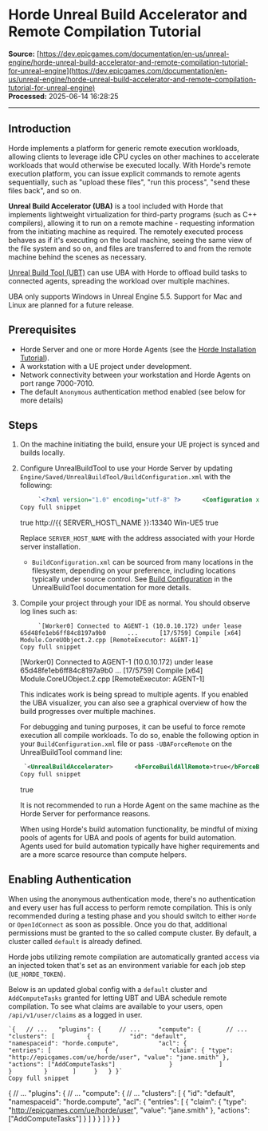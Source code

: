 # Horde Unreal Build Accelerator and Remote Compilation Tutorial

**Source:** [https://dev.epicgames.com/documentation/en-us/unreal-engine/horde-unreal-build-accelerator-and-remote-compilation-tutorial-for-unreal-engine](https://dev.epicgames.com/documentation/en-us/unreal-engine/horde-unreal-build-accelerator-and-remote-compilation-tutorial-for-unreal-engine)  
**Processed:** 2025-06-14 16:28:25

---

## Introduction

Horde implements a platform for generic remote execution workloads, allowing clients to leverage idle CPU cycles on other machines to accelerate workloads that would otherwise be executed locally. With Horde's remote execution platform, you can issue explicit commands to remote agents sequentially, such as "upload these files", "run this process", "send these files back", and so on.

**Unreal Build Accelerator (UBA)** is a tool included with Horde that implements lightweight virtualization for third-party programs (such as C++ compilers), allowing it to run on a remote machine - requesting information from the initiating machine as required. The remotely executed process behaves as if it's executing on the local machine, seeing the same view of the file system and so on, and files are transferred to and from the remote machine behind the scenes as necessary.

[Unreal Build Tool (UBT)](/documentation/en-us/unreal-engine/unreal-build-tool-in-unreal-engine) can use UBA with Horde to offload build tasks to connected agents, spreading the workload over multiple machines.

UBA only supports Windows in Unreal Engine 5.5. Support for Mac and Linux are planned for a future release.

## Prerequisites

-   Horde Server and one or more Horde Agents (see the [Horde Installation Tutorial](/documentation/en-us/unreal-engine/horde-installation-tutorial-for-unreal-engine)).
-   A workstation with a UE project under development.
-   Network connectivity between your workstation and Horde Agents on port range 7000-7010.
-   The default `Anonymous` authentication method enabled (see below for more details)

## Steps

1.  On the machine initiating the build, ensure your UE project is synced and builds locally.
2.  Configure UnrealBuildTool to use your Horde Server by updating `Engine/Saved/UnrealBuildTool/BuildConfiguration.xml` with the following:
    
    ```xml
         `<?xml version="1.0" encoding="utf-8" ?>      <Configuration xmlns="https://www.unrealengine.com/BuildConfiguration"> 		          <BuildConfiguration> 				              <bAllowUBAExecutor>true</bAllowUBAExecutor>          </BuildConfiguration> 		          <Horde> 				              <Server>http://{{ SERVER_HOST_NAME }}:13340</Server> 		 				              <WindowsPool>Win-UE5</WindowsPool>          </Horde> 		          <UnrealBuildAccelerator> 				              <bLaunchVisualizer>true</bLaunchVisualizer>          </UnrealBuildAccelerator> 		      </Configuration>`
    Copy full snippet
    ```
    <?xml version="1.0" encoding="utf-8" ?> <Configuration xmlns="https://www.unrealengine.com/BuildConfiguration"> <BuildConfiguration> <bAllowUBAExecutor>true</bAllowUBAExecutor> </BuildConfiguration> <Horde> <Server>http://{{ SERVER\_HOST\_NAME }}:13340</Server> <WindowsPool>Win-UE5</WindowsPool> </Horde> <UnrealBuildAccelerator> <bLaunchVisualizer>true</bLaunchVisualizer> </UnrealBuildAccelerator> </Configuration>
    
    Replace `SERVER_HOST_NAME` with the address associated with your Horde server installation.
    
    -   `BuildConfiguration.xml` can be sourced from many locations in the filesystem, depending on your preference, including locations typically under source control. See [Build Configuration](/documentation/en-us/unreal-engine/build-configuration-for-unreal-engine) in the UnrealBuildTool documentation for more details.
3.  Compile your project through your IDE as normal. You should observe log lines such as:
    
    ```
         `[Worker0] Connected to AGENT-1 (10.0.10.172) under lease 65d48fe1eb6ff84c8197a9b0      ...      [17/5759] Compile [x64] Module.CoreUObject.2.cpp [RemoteExecutor: AGENT-1]`
    Copy full snippet
    ```
    \[Worker0\] Connected to AGENT-1 (10.0.10.172) under lease 65d48fe1eb6ff84c8197a9b0 ... \[17/5759\] Compile \[x64\] Module.CoreUObject.2.cpp \[RemoteExecutor: AGENT-1\]
    
    This indicates work is being spread to multiple agents. If you enabled the UBA visualizer, you can also see a graphical overview of how the build progresses over multiple machines.
    
    For debugging and tuning purposes, it can be useful to force remote execution all compile workloads. To do so, enable the following option in your `BuildConfiguration.xml` file or pass `-UBAForceRemote` on the UnrealBuildTool command line:
    
    ```xml
     `<UnrealBuildAccelerator>      <bForceBuildAllRemote>true</bForceBuildAllRemote>  </UnrealBuildAccelerator>`
    Copy full snippet
    ```
    <UnrealBuildAccelerator> <bForceBuildAllRemote>true</bForceBuildAllRemote> </UnrealBuildAccelerator>
    
    It is not recommended to run a Horde Agent on the same machine as the Horde Server for performance reasons.
    
    When using Horde's build automation functionality, be mindful of mixing pools of agents for UBA and pools of agents for build automation. Agents used for build automation typically have higher requirements and are a more scarce resource than compute helpers.
    

## Enabling Authentication

When using the anonymous authentication mode, there's no authentication and every user has full access to perform remote compilation. This is only recommended during a testing phase and you should switch to either `Horde` or `OpenIdConnect` as soon as possible. Once you do that, additional permissions must be granted to the so called compute cluster. By default, a cluster called `default` is already defined.

Horde jobs utilizing remote compilation are automatically granted access via an injected token that's set as an environment variable for each job step (`UE_HORDE_TOKEN`).

Below is an updated global config with a `default` cluster and `AddComputeTasks` granted for letting UBT and UBA schedule remote compilation. To see what claims are available to your users, open `/api/v1/user/claims` as a logged in user.

```
`{   // ...   "plugins": {     // ...     "compute": {       // ...       "clusters": [         {           "id": "default",           "namespaceid": "horde.compute",           "acl": {             "entries": [               {                 "claim": { "type": "http://epicgames.com/ue/horde/user", "value": "jane.smith" },                 "actions": ["AddComputeTasks"]               }             ]           }         }       ]     }   } }`
Copy full snippet
```
{ // ... "plugins": { // ... "compute": { // ... "clusters": \[ { "id": "default", "namespaceid": "horde.compute", "acl": { "entries": \[ { "claim": { "type": "http://epicgames.com/ue/horde/user", "value": "jane.smith" }, "actions": \["AddComputeTasks"\] } \] } } \] } } }